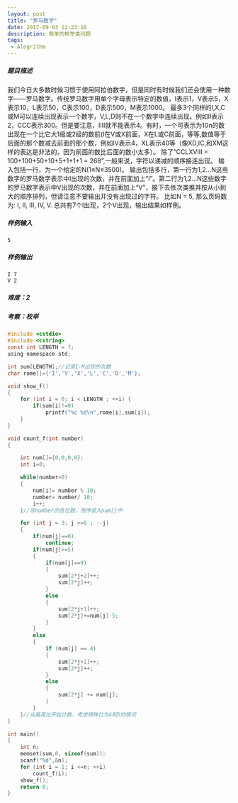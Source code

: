 ```yaml
---
layout: post
title: "罗马数字"
date: 2017-09-03 22:23:16
description: 简单的枚举类问题
tags: 
 - Alogrithm
---
```


##### 题目描述

我们今日大多数时候习惯于使用阿拉伯数字，但是同时有时候我们还会使用一种数字——罗马数字。传统罗马数字用单个字母表示特定的数值，I表示1，V表示5，X表示10，L表示50，C表示100，D表示500，M表示1000。
最多3个同样的I,X,C或M可以连续出现表示一个数字，V,L,D则不在一个数字中连续出现。例如II表示2，CCC表示300。但是要注意，IIII就不能表示4。有时，一个可表示为10n的数出现在一个比它大1级或2级的数前(I在V或X前面，X在L或C前面，等等,数值等于后面的那个数减去前面的那个数，例如IV表示4，XL表示40等（像XD,IC,和XM这样的表达是非法的，因为前面的数比后面的数小太多）。
除了“CCLXVIII = 100+100+50+10+5+1+1+1 = 268”,一般来说，字符以递减的顺序接连出现。
输入包括一行，为一个给定的N(1≤N≤3500)。
输出包括多行，第一行为1,2...N这些数字的罗马数字表示中I出现的次数，并在前面加上“I”。第二行为1,2...N这些数字的罗马数字表示中V出现的次数，并在前面加上“V”，接下去依次类推并按从小到大的顺序排列，但请注意不要输出并没有出现过的字符。
比如N = 5, 那么页码数为: I, II, III, IV, V. 总共有7个I出现，2个V出现，输出结果如样例。

##### 样例输入
    
    5

##### 样例输出

    I 7
    V 2  

##### 难度：2
##### 考察：枚举

``` c
#include <cstdio>
#include <cstring>
const int LENGTH = 7;
using namespace std;

int sum[LENGTH];//记录I-M出现的次数
char rome[]={'I','V','X','L','C','D','M'};

void show_f()
{
    for (int i = 0; i < LENGTH ; ++i) {
        if(sum[i]!=0)
            printf("%c %d\n",rome[i],sum[i]);
    }
}

void count_f(int number)
{

    int num[]={0,0,0,0};
    int i=0;

    while(number>0)
    {
        num[i]= number % 10;
        number= number/ 10;
        i++;
    }//求number的各位数，倒序装入num[]中

    for (int j = 3; j >=0 ; --j) 
    {
        if(num[j]==0)
            continue;
        if(num[j]>=5)
        {
            if(num[j]==9)
            {
                sum[2*j+2]++;
                sum[2*j]++;
            }
            else
            {
                sum[2*j+1]++;
                sum[2*j]+=num[j]-5;
            }
        }
        else
        {
            if (num[j] == 4) 
            {
                sum[2*j+1]++;
                sum[2*j]++;
            } 
            else 
            {
                sum[2*j] += num[j];
            }
        }
    }//从最高位开始计数，考虑特殊位为4和5的情况
}

int main()
{
    int n;
    memset(sum,0, sizeof(sum));
    scanf("%d",&n);
    for (int i = 1; i <=n; ++i) 
        count_f(i);
    show_f();
    return 0;
}
```
